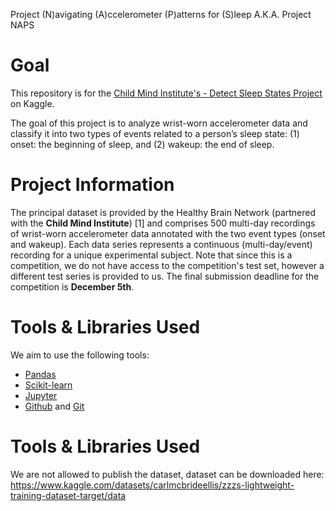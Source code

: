 Project (N)avigating (A)ccelerometer (P)atterns for (S)leep
A.K.A. Project NAPS

# Goal
This repository is for the [Child Mind Institute's - Detect Sleep States Project](https://www.kaggle.com/competitions/child-mind-institute-detect-sleep-states) on Kaggle.

The goal of this project is to analyze wrist-worn accelerometer data and classify it into two types of events related to a person’s sleep state: (1) onset: the beginning of sleep, and (2) wakeup: the end of sleep.

# Project Information
The principal dataset is provided by the Healthy Brain Network (partnered with the **Child Mind Institute**) [1] and comprises 500 multi-day recordings of wrist-worn accelerometer data annotated with the two event types (onset and wakeup). Each data series represents a continuous (multi-day/event) recording for a unique experimental subject. Note that since this is a competition, we do not have access to the competition's test set, however a different test series is provided to us. The final submission deadline for the competition is **December 5th**. 

# Tools & Libraries Used

We aim to use the following tools:
- [Pandas](https://pandas.pydata.org/)
- [Scikit-learn](https://scikit-learn.org/stable/)
- [Jupyter](https://docs.jupyter.org/)
- [Github](https://docs.github.com/en) and [Git](https://git-scm.com/doc)

# Tools & Libraries Used
We are not allowed to publish the dataset, dataset can be downloaded here: https://www.kaggle.com/datasets/carlmcbrideellis/zzzs-lightweight-training-dataset-target/data